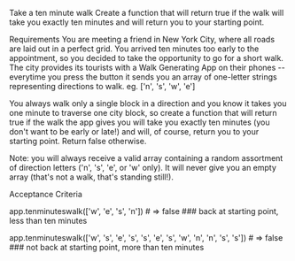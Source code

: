 Take a ten minute walk
Create a function that will return true if the walk will take you exactly ten minutes and will return you to your starting point.

Requirements
You are meeting a friend in New York City, where all roads are laid out in a perfect grid. You arrived ten minutes too early to the appointment, so you decided to take the opportunity to go for a short walk.
The city provides its tourists with a Walk Generating App on their phones -- everytime you press the button it sends you an array of one-letter strings representing directions to walk. eg. ['n', 's', 'w', 'e']

You always walk only a single block in a direction and you know it takes you one minute to traverse one city block, so create a function that will return true if the walk the app gives you will take you exactly ten minutes (you don't want to be early or late!) and will, of course, return you to your starting point. Return false otherwise.

Note: you will always receive a valid array containing a random assortment of direction letters ('n', 's', 'e', or 'w' only). It will never give you an empty array (that's not a walk, that's standing still!).

Acceptance Criteria
<!-- app.tenminuteswalk(['w', 's', 'e', 'e', 'n', 'n', 'e', 's', 'w', 'w']) # => true ### back at starting point, 10 minute walk -->

<!-- app.tenminuteswalk(['w', 's', 'e', 'n', 'n', 'e', 's', 'w', 'w', 'w']) # => false ### not back at starting point, 10 minute walk -->

<!-- app.tenminuteswalk(['w', 's', 'e', 's', 's', 'e', 's', 'w', 'n', 'n']) # => false ### not back at starting point, 10 minute walk -->

<!-- app.tenminuteswalk(['w', 's']) # => false ### not back at starting point, less than ten minutes -->

<!-- app.tenminuteswalk(['w', 'w', 'e', 's']) # => false, ### not back at starting point, less than ten minutes -->

app.tenminuteswalk(['w', 'e', 's', 'n']) # => false  ### back at starting point, less than ten minutes

app.tenminuteswalk(['w', 's', 'e', 's', 's', 'e', 's', 'w', 'n', 'n', 's', 's']) # => false ### not back at starting point, more than ten minutes